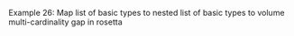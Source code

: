 Example 26:
Map list of basic types to nested list of basic types to volume multi-cardinality gap in rosetta